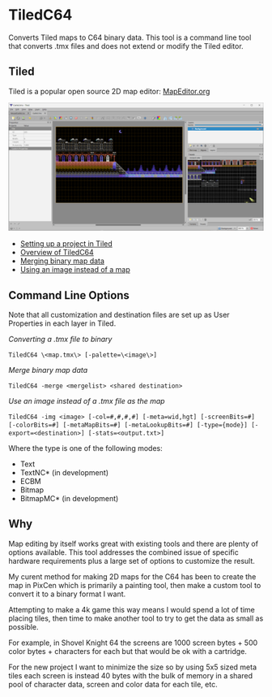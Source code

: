 # TiledC64
 Converts Tiled maps to C64 binary data. This tool is a command line tool that converts .tmx files and does not extend or modify the Tiled editor.

 ## Tiled

 Tiled is a popular open source 2D map editor: [MapEditor.org](https://www.mapeditor.org)

![Tiled Edit Map](images/tiled_edit_map.png)

* [Setting up a project in Tiled](setup.md)
* [Overview of TiledC64](overview.md)
* [Merging binary map data](merging.md)
* [Using an image instead of a map](image.md)


## Command Line Options

Note that all customization and destination files are set up as User Properties in each layer in Tiled.

*Converting a .tmx file to binary*

	TiledC64 \<map.tmx\> [-palette=\<image\>]

*Merge binary map data*

	TiledC64 -merge <mergelist> <shared destination>

*Use an image instead of a .tmx file as the map*

	TiledC64 -img <image> [-col=#,#,#,#] [-meta=wid,hgt] [-screenBits=#] [-colorBits=#] [-metaMapBits=#] [-metaLookupBits=#] [-type={mode}] [-export=<destination>] [-stats=<output.txt>]
Where the type is one of the following modes:
* Text
* TextNC* (in development)
* ECBM
* Bitmap
* BitmapMC* (in development)

## Why

Map editing by itself works great with existing tools and there are plenty of options available. This tool addresses the combined issue of specific hardware requirements plus a large set of options to customize the result.

My curent method for making 2D maps for the C64 has been to create the map in PixCen which is primarily a painting tool, then make a custom tool to convert it to a binary format I want.

Attempting to make a 4k game this way means I would spend a lot of time placing tiles, then time to make another tool to try to get the data as small as possible.

For example, in Shovel Knight 64 the screens are 1000 screen bytes + 500 color bytes + characters for each but that would be ok with a cartridge.

For the new project I want to minimize the size so by using 5x5 sized meta tiles each screen is instead 40 bytes with the bulk of memory in a shared pool of character data, screen and color data for each tile, etc.

